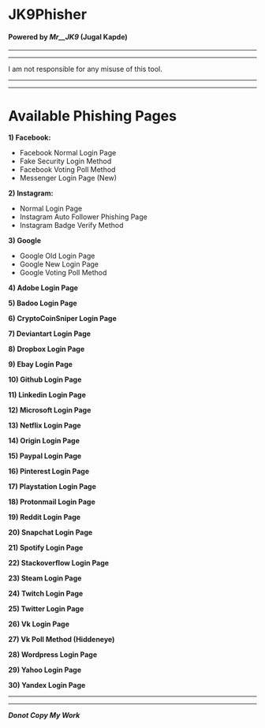 # **JK9Phisher**
#### Powered by ***Mr__JK9*** (**Jugal Kapde**)
***
***
I am not responsible for any misuse of this tool.
***
***
# Available Phishing Pages
**1) Facebook:**
- Facebook Normal Login Page
- Fake Security Login Method 
- Facebook Voting Poll Method 
- Messenger Login Page (New)

**2) Instagram:**
- Normal Login Page
- Instagram Auto Follower Phishing Page 
- Instagram Badge Verify Method 

**3) Google**
- Google Old Login Page
- Google New Login Page
- Google Voting Poll Method 

**4) Adobe Login Page**

**5) Badoo Login Page**

**6) CryptoCoinSniper Login Page**

**7) Deviantart Login Page**

**8) Dropbox Login Page**

**9) Ebay Login Page**

**10) Github Login Page**

**11) Linkedin Login Page**

**12) Microsoft Login Page**

**13) Netflix Login Page**

**14) Origin Login Page**

**15) Paypal Login Page**

**16) Pinterest Login Page**

**17) Playstation  Login Page**

**18) Protonmail Login Page**

**19) Reddit Login Page**

**20) Snapchat Login Page**

**21) Spotify Login Page**

**22) Stackoverflow Login Page**

**23) Steam Login Page**

**24) Twitch Login Page**

**25) Twitter Login Page**

**26) Vk Login Page**

**27) Vk Poll Method (Hiddeneye)**

**28) Wordpress  Login Page**

**29) Yahoo Login Page**

**30) Yandex Login Page**
***
***

***Donot Copy My Work***
